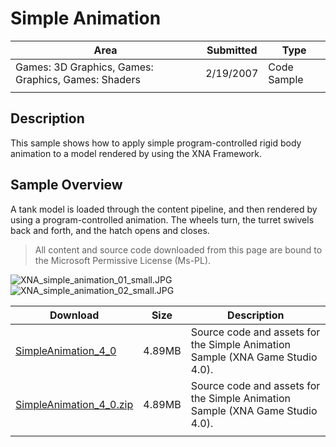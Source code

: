 # Simple Animation

|Area|Submitted|Type|
|-|-|-|
Games: 3D Graphics, Games: Graphics, Games: Shaders|2/19/2007|Code Sample
||||

## Description

This sample shows how to apply simple program-controlled rigid body animation to a model rendered by using the XNA Framework.

## Sample Overview

A tank model is loaded through the content pipeline, and then rendered by using a program-controlled animation. The wheels turn, the turret swivels back and forth, and the hatch opens and closes.

> All content and source code downloaded from this page are bound to the Microsoft Permissive License (Ms-PL).

![XNA_simple_animation_01_small.JPG](https://github.com/simondarksidej/XNAGameStudio/blob/master/Images/XNA_simple_animation_01_small.jpg?raw=true)
![XNA_simple_animation_02_small.JPG](https://github.com/simondarksidej/XNAGameStudio/blob/master/Images/XNA_simple_animation_02_small.jpg?raw=true)

Download | Size | Description
---|---|---|
[SimpleAnimation_4_0](https://github.com/simondarksidej/XNAGameStudio/tree/master/Samples/SimpleAnimation_4_0) | 4.89MB | Source code and assets for the Simple Animation Sample (XNA Game Studio 4.0).
[SimpleAnimation_4_0.zip](https://github.com/simondarksidej/XNAGameStudioZips/tree/master/Samples/SimpleAnimation_4_0.zip) | 4.89MB | Source code and assets for the Simple Animation Sample (XNA Game Studio 4.0).
||||
